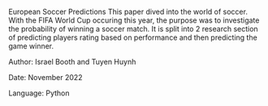 European Soccer Predictions
This paper dived into the world of soccer. With the FIFA World Cup occuring this year, 
the purpose was to investigate the probability of winning a soccer match. It is split into
2 research section of predicting players rating based on performance and then predicting
the game winner.

Author: Israel Booth and Tuyen Huynh

Date: November 2022

Language: Python
